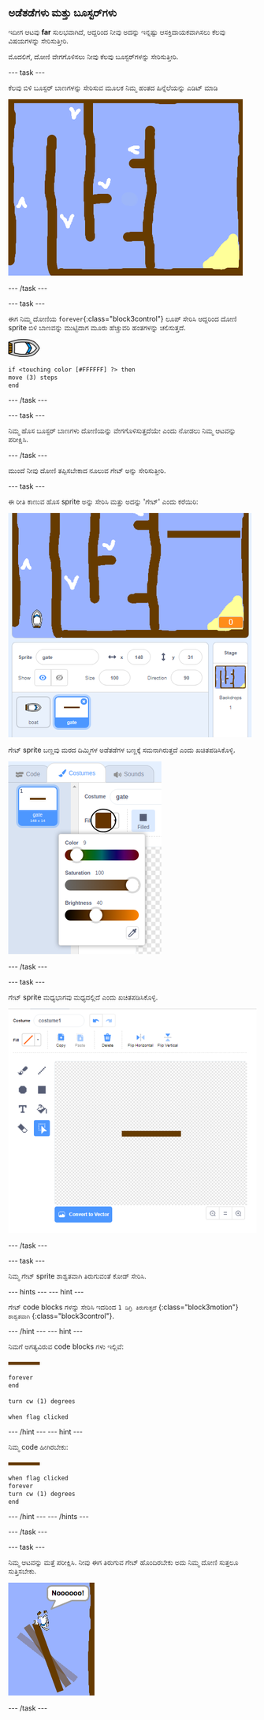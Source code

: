 ## ಅಡೆತಡೆಗಳು ಮತ್ತು ಬೂಸ್ಟರ್‌ಗಳು

ಇದೀಗ ಆಟವು **far** ಸುಲಭವಾಗಿದೆ, ಆದ್ದರಿಂದ ನೀವು ಅದನ್ನು ಇನ್ನಷ್ಟು ಆಸಕ್ತಿದಾಯಕವಾಗಿಸಲು ಕೆಲವು ವಿಷಯಗಳನ್ನು ಸೇರಿಸುತ್ತೀರಿ.

ಮೊದಲಿಗೆ, ದೋಣಿ ವೇಗಗೊಳಿಸಲು ನೀವು ಕೆಲವು ಬೂಸ್ಟರ್‌ಗಳನ್ನು ಸೇರಿಸುತ್ತೀರಿ.

\--- task \---

ಕೆಲವು ಬಿಳಿ ಬೂಸ್ಟರ್ ಬಾಣಗಳನ್ನು ಸೇರಿಸುವ ಮೂಲಕ ನಿಮ್ಮ ಹಂತದ ಹಿನ್ನೆಲೆಯನ್ನು ಎಡಿಟ್ ಮಾಡಿ 

![ಸ್ಕ್ರೀನ್‍ಶಾಟ್ ಅಥವಾ ಪರದೆ ಚಿತ್ರ](images/boat-boost.png)

\--- /task \---

\--- task \---

ಈಗ ನಿಮ್ಮ ದೋಣಿಯ `forever`{:class="block3control"} ಲೂಪ್ ಸೇರಿಸಿ ಆದ್ದರಿಂದ ದೋಣಿ sprite ಬಿಳಿ ಬಾಣವನ್ನು ಮುಟ್ಟಿದಾಗ ಮೂರು ಹೆಚ್ಚುವರಿ ಹಂತಗಳನ್ನು ಚಲಿಸುತ್ತದೆ.

![ದೋಣಿ -sprite](images/boat_resize.png)

```blocks3
if <touching color [#FFFFFF] ?> then
move (3) steps
end
```

\--- /task \---

\--- task \---

ನಿಮ್ಮ ಹೊಸ ಬೂಸ್ಟರ್ ಬಾಣಗಳು ದೋಣಿಯನ್ನು ವೇಗಗೊಳಿಸುತ್ತದೆಯೇ ಎಂದು ನೋಡಲು ನಿಮ್ಮ ಆಟವನ್ನು ಪರೀಕ್ಷಿಸಿ.

\--- /task \---

ಮುಂದೆ ನೀವು ದೋಣಿ ತಪ್ಪಿಸಬೇಕಾದ ನೂಲುವ ಗೇಟ್ ಅನ್ನು ಸೇರಿಸುತ್ತೀರಿ.

\--- task \---

ಈ ರೀತಿ ಕಾಣುವ ಹೊಸ sprite ಅನ್ನು ಸೇರಿಸಿ ಮತ್ತು ಅದನ್ನು 'ಗೇಟ್' ಎಂದು ಕರೆಯಿರಿ:

![ಸ್ಕ್ರೀನ್‍ಶಾಟ್ ಅಥವಾ ಪರದೆ ಚಿತ್ರ](images/boat-gate.png)

ಗೇಟ್ sprite ಬಣ್ಣವು ಮರದ ದಿಮ್ಮಿಗಳ ಅಡೆತಡೆಗಳ ಬಣ್ಣಕ್ಕೆ ಸಮನಾಗಿರುತ್ತದೆ ಎಂದು ಖಚಿತಪಡಿಸಿಕೊಳ್ಳಿ.

![ಸ್ಕ್ರೀನ್‍ಶಾಟ್ ಅಥವಾ ಪರದೆ ಚಿತ್ರ](images/brown-hsv.png)

\--- /task \---

\--- task \---

ಗೇಟ್ sprite ಮಧ್ಯಭಾಗವು ಮಧ್ಯದಲ್ಲಿದೆ ಎಂದು ಖಚಿತಪಡಿಸಿಕೊಳ್ಳಿ.

![ಸ್ಕ್ರೀನ್‍ಶಾಟ್ ಅಥವಾ ಪರದೆ ಚಿತ್ರ](images/boat-center.png)

\--- /task \---

\--- task \---

ನಿಮ್ಮ ಗೇಟ್ sprite ಶಾಶ್ವತವಾಗಿ ತಿರುಗುವಂತೆ ಕೋಡ್ ಸೇರಿಸಿ.

\--- hints \--- \--- hint \---

ಗೇಟ್ code blocks ಗಳನ್ನು ಸೇರಿಸಿ ಇದರಿಂದ `1 ಡಿಗ್ರಿ ತಿರುಗುತ್ತದೆ` {:class="block3motion"} `ಶಾಶ್ವತವಾಗಿ` {:class="block3control"}.

\--- /hint \--- \--- hint \---

ನಿಮಗೆ ಅಗತ್ಯವಿರುವ code blocks ಗಳು ಇಲ್ಲಿವೆ:

![ಹೆಬ್ಬಾಗಿಲು](images/gate.png)

```blocks3
forever
end

turn cw (1) degrees

when flag clicked
```

\--- /hint \--- \--- hint \---

ನಿಮ್ಮ code ಹೀಗಿರಬೇಕು:

![ಹೆಬ್ಬಾಗಿಲು](images/gate.png)

```blocks3
when flag clicked
forever
turn cw (1) degrees
end
```

\--- /hint \--- \--- /hints \---

\--- /task \---

\--- task \---

ನಿಮ್ಮ ಆಟವನ್ನು ಮತ್ತೆ ಪರೀಕ್ಷಿಸಿ. ನೀವು ಈಗ ತಿರುಗುವ ಗೇಟ್ ಹೊಂದಿರಬೇಕು ಅದು ನಿಮ್ಮ ದೋಣಿ ಸುತ್ತಲೂ ಸುತ್ತಿಸಬೇಕು. 

![ಸ್ಕ್ರೀನ್‍ಶಾಟ್ ಅಥವಾ ಪರದೆ ಚಿತ್ರ](images/boat-gate-test.png)

\--- /task \---